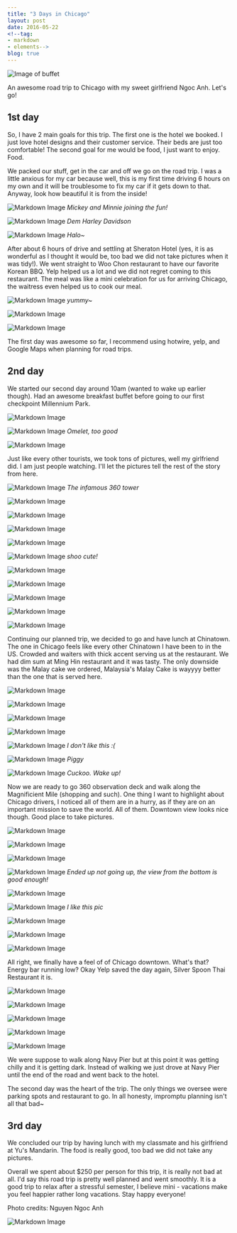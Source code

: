 ```yaml
---
title: "3 Days in Chicago"
layout: post
date: 2016-05-22
<!--tag:
- markdown
- elements-->
blog: true
---
```


  ![Image of buffet][1]




An awesome road trip to Chicago with my sweet girlfriend Ngoc Anh. Let's go!

## 1st day

  So, I have 2 main goals for this trip. The first one is the hotel we booked. I
  just love hotel designs and their customer service. Their beds are just too
  comfortable! The second goal for me would be food, I just want
  to enjoy. Food.

  We packed our stuff, get in the car and off we go on the road trip. I was a
  little anxious for my car because well, this is my first time driving 6 hours
  on my own and it will be troublesome to fix my car if it gets down to that.
  Anyway, look how beautiful it is from the inside!

  ![Markdown Image][2]
  *Mickey and Minnie joining the fun!*


![Markdown Image][3]
*Dem Harley Davidson*

![Markdown Image][4]
*Halo~*

  After about 6 hours of drive and settling at Sheraton Hotel (yes, it is
  as wonderful as I thought it would be, too bad we did not take pictures when
  it was tidy!). We went straight to Woo Chon restaurant to have our favorite
  Korean BBQ. Yelp helped us a lot and we did not regret coming to this
  restaurant. The meal was like a mini celebration for us for arriving Chicago,
  the waitress even helped us to cook our meal.

  ![Markdown Image][5]
  *yummy~*

  ![Markdown Image][6]

  ![Markdown Image][7]

  The first day was awesome so far, I recommend using hotwire, yelp, and Google
  Maps when planning for road trips.



## 2nd day

  We started our second day around 10am (wanted to wake up earlier though). Had
  an awesome breakfast buffet before going to our first checkpoint Millennium
  Park.

  ![Markdown Image][8]

  ![Markdown Image][9]
  *Omelet, too good*

  ![Markdown Image][10]


  Just like every other tourists, we took tons of pictures, well my girlfriend
  did. I am just people watching. I'll let the pictures tell the rest of the
  story from here.

  ![Markdown Image][11]
  *The infamous 360 tower*

  ![Markdown Image][12]

  ![Markdown Image][13]

  ![Markdown Image][14]

  ![Markdown Image][15]

  ![Markdown Image][16]
  *shoo cute!*

  ![Markdown Image][18]

  ![Markdown Image][19]

  ![Markdown Image][20]

  ![Markdown Image][21]

  ![Markdown Image][22]

  Continuing our planned trip, we decided to go and have lunch at Chinatown.
  The one in Chicago feels like every other Chinatown I have been to in the US.
  Crowded and waiters with thick accent serving us at the restaurant. We had
  dim sum at Ming Hin restaurant and it was tasty. The only downside was the
  Malay cake we ordered, Malaysia's Malay Cake is wayyyy better than the one
  that is served here.

  ![Markdown Image][23]

  ![Markdown Image][24]

  ![Markdown Image][25]

  ![Markdown Image][26]

  ![Markdown Image][27]
  *I don't like this :(*

  ![Markdown Image][28]
  *Piggy*

  ![Markdown Image][29]
  *Cuckoo. Wake up!*

  Now we are ready to go 360 observation deck and walk along the Magnificient
  Mile (shopping and such). One thing I want to highlight about Chicago drivers,
  I noticed all of them are in a hurry, as if they are on an important mission
  to save the world. All of them. Downtown view looks nice though. Good place to
  take pictures.

  ![Markdown Image][30]

  ![Markdown Image][31]

  ![Markdown Image][32]

  ![Markdown Image][33]
  *Ended up not going up, the view from the bottom is good enough!*

  ![Markdown Image][34]

  ![Markdown Image][35]
  *I like this pic*

  ![Markdown Image][36]

  ![Markdown Image][37]

  ![Markdown Image][38]

  All right, we finally have a feel of of Chicago downtown. What's that? Energy
  bar running low? Okay Yelp saved the day again, Silver Spoon Thai Restaurant
  it is.

  ![Markdown Image][39]

  ![Markdown Image][40]

  ![Markdown Image][41]

  ![Markdown Image][42]

  ![Markdown Image][43]

  We were suppose to walk along Navy Pier but at this point it was getting
  chilly and it is getting dark. Instead of walking we just drove at Navy Pier
  until the end of the road and went back to the hotel.

  The second day was the heart of the trip. The only things we oversee were
  parking spots and restaurant to go. In all honesty, impromptu planning isn't
  all that bad~

## 3rd day

  We concluded our trip by having lunch with my classmate and his girlfriend at
  Yu's Mandarin. The food is really good, too bad we did not take any pictures.

  Overall we spent about $250 per person for this trip, it is really not bad at
  all. I'd say this road trip is pretty well planned and went smoothly. It is a good
  trip to relax after a stressful semester, I believe mini - vacations make you
  feel happier rather long vacations. Stay happy everyone!

Photo credits: Nguyen Ngoc Anh

  ![Markdown Image][17]

[1]: https://liewsanmin.github.io/chicago-5-20-images/buffet_1.png
[2]: /chicago-5-20-images/car_trip_1.jpg
[3]: /chicago-5-20-images/car_trip_2.jpg
[4]: /chicago-5-20-images/car_trip_3.jpg
[5]: /chicago-5-20-images/bbq_1.jpg
[6]: /chicago-5-20-images/bbq_2.jpg
[7]: /chicago-5-20-images/bbq_3.jpg
[8]: /chicago-5-20-images/buffet_1.jpg
[9]: /chicago-5-20-images/buffet_2.jpg
[10]: /chicago-5-20-images/buffet_3.jpg
[11]: /chicago-5-20-images/m_park_1.jpg
[12]: /chicago-5-20-images/m_park_2.jpg
[13]: /chicago-5-20-images/m_park_3.jpg
[14]: /chicago-5-20-images/m_park_4.jpg
[15]: /chicago-5-20-images/m_park_5.jpg
[16]: /chicago-5-20-images/m_park_6.jpg
[17]: /chicago-5-20-images/m_park_7.jpg
[18]: /chicago-5-20-images/m_park_8.jpg
[19]: /chicago-5-20-images/m_park_9.jpg
[20]: /chicago-5-20-images/m_park_10.jpg
[21]: /chicago-5-20-images/m_park_11.jpg
[22]: /chicago-5-20-images/m_park_12.jpg
[23]: /chicago-5-20-images/chinatown_1.jpg
[24]: /chicago-5-20-images/chinatown_2.jpg
[25]: /chicago-5-20-images/chinatown_3.jpg
[26]: /chicago-5-20-images/chinatown_4.jpg
[27]: /chicago-5-20-images/chinatown_5.jpg
[28]: /chicago-5-20-images/chinatown_6.jpg
[29]: /chicago-5-20-images/chinatown_7.jpg
[30]: /chicago-5-20-images/downtown_1.jpg
[31]: /chicago-5-20-images/downtown_2.jpg
[32]: /chicago-5-20-images/downtown_3.jpg
[33]: /chicago-5-20-images/downtown_4.jpg
[34]: /chicago-5-20-images/downtown_5.jpg
[35]: /chicago-5-20-images/downtown_6.jpg
[36]: /chicago-5-20-images/downtown_7.jpg
[37]: /chicago-5-20-images/downtown_8.jpg
[38]: /chicago-5-20-images/downtown_9.jpg
[39]: /chicago-5-20-images/thai_1.jpg
[40]: /chicago-5-20-images/thai_2.jpg
[41]: /chicago-5-20-images/thai_3.jpg
[42]: /chicago-5-20-images/thai_4.jpg
[43]: /chicago-5-20-images/thai_5.jpg
